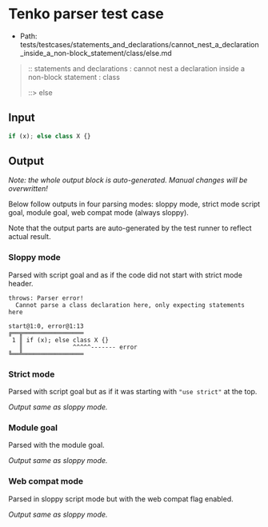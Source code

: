 # Tenko parser test case

- Path: tests/testcases/statements_and_declarations/cannot_nest_a_declaration_inside_a_non-block_statement/class/else.md

> :: statements and declarations : cannot nest a declaration inside a non-block statement : class
>
> ::> else

## Input


`````js
if (x); else class X {}
`````

## Output

_Note: the whole output block is auto-generated. Manual changes will be overwritten!_

Below follow outputs in four parsing modes: sloppy mode, strict mode script goal, module goal, web compat mode (always sloppy).

Note that the output parts are auto-generated by the test runner to reflect actual result.

### Sloppy mode

Parsed with script goal and as if the code did not start with strict mode header.

`````
throws: Parser error!
  Cannot parse a class declaration here, only expecting statements here

start@1:0, error@1:13
╔══╦═════════════════
 1 ║ if (x); else class X {}
   ║              ^^^^^------- error
╚══╩═════════════════

`````

### Strict mode

Parsed with script goal but as if it was starting with `"use strict"` at the top.

_Output same as sloppy mode._

### Module goal

Parsed with the module goal.

_Output same as sloppy mode._

### Web compat mode

Parsed in sloppy script mode but with the web compat flag enabled.

_Output same as sloppy mode._
